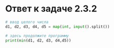 # Ответ к задаче 2.3.2

```python
# ввод целого числа
d1, d2, d3, d4, d5 = map(int, input().split())

# здесь продолжите программу
print(min(d1, d2, d3, d4,d5))
```
